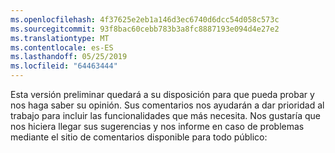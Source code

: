 ```yaml
---
ms.openlocfilehash: 4f37625e2eb1a146d3ec6740d6dcc54d058c573c
ms.sourcegitcommit: 93f8bac60cebb783b3a8fc8887193e094d4e27e2
ms.translationtype: MT
ms.contentlocale: es-ES
ms.lasthandoff: 05/25/2019
ms.locfileid: "64463444"
---
```

Esta versión preliminar quedará a su disposición para que pueda probar y nos haga saber su opinión. Sus comentarios nos ayudarán a dar prioridad al trabajo para incluir las funcionalidades que más necesita. Nos gustaría que nos hiciera llegar sus sugerencias y nos informe en caso de problemas mediante el sitio de comentarios disponible para todo público: